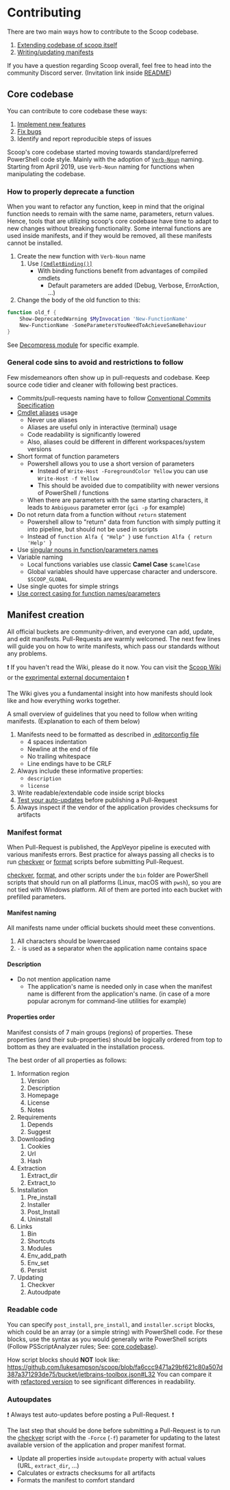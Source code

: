 # Contributing

There are two main ways how to contribute to the Scoop codebase.

1. [Extending codebase of scoop itself](#core-codebase)
1. [Writing/updating manifests](#manifest-creation)

If you have a question regarding Scoop overall, feel free to head into the community Discord server. (Invitation link inside [README][README])

## Core codebase

You can contribute to core codebase these ways:

1. [Implement new features](https://github.com/lukesampson/scoop/issues?q=is%3Aissue+is%3Aopen+sort%3Aupdated-desc+label%3Aenhancement)
1. [Fix bugs](https://github.com/lukesampson/scoop/issues?q=is%3Aissue+is%3Aopen+sort%3Aupdated-desc+label%3Abug)
1. Identify and report reproducible steps of issues

Scoop's core codebase started moving towards standard/preferred PowerShell code style.
Mainly with the adoption of [`Verb-Noun`][approved-verbs] naming.
Starting from April 2019, use `Verb-Noun` naming for functions when manipulating the codebase.

### How to properly deprecate a function

When you want to refactor any function, keep in mind that the original function needs to remain with the same name, parameters, return values. Hence, tools that are utilizing scoop's core codebase have time to adapt to new changes without breaking functionality.
Some internal functions are used inside manifests, and if they would be removed, all these manifests cannot be installed.

1. Create the new function with `Verb-Noun` name
    1. Use [`[CmdletBinding()]`](https://docs.microsoft.com/en-us/powershell/module/microsoft.powershell.core/about/about_functions_cmdletbindingattribute?view=powershell-6)
        - With binding functions benefit from advantages of compiled cmdlets
            - Default parameters are added (Debug, Verbose, ErrorAction, ...)
1. Change the body of the old function to this:

```powershell
function old_f {
    Show-DeprecatedWarning $MyInvocation 'New-FunctionName'
    New-FunctionName -SomeParametersYouNeedToAchieveSameBehaviour
}
```

See [Decompress module](https://github.com/lukesampson/scoop/blob/1caaed8f3d51d141c6cafe7dc690b7dc08802702/lib/decompress.ps1) for specific example.

### General code sins to avoid and restrictions to follow

Few misdemeanors often show up in pull-requests and codebase.
Keep source code tidier and cleaner with following best practices.

- Commits/pull-requests naming have to follow [Conventional Commits Specification][commits]
- [Cmdlet aliases](https://github.com/PowerShell/PSScriptAnalyzer/blob/master/RuleDocumentation/AvoidUsingCmdletAliases.md) usage
    - Never use aliases
    - Aliases are useful only in interactive (terminal) usage
    - Code readability is significantly lowered
    - Also, aliases could be different in different workspaces/system versions
- Short format of function parameters
    - Powershell allows you to use a short version of parameters
        - Instead of `Write-Host -ForegroundColor Yellow` you can use `Write-Host -f Yellow`
        - This should be avoided due to compatibility with newer versions of PowerShell / functions
    - When there are parameters with the same starting characters, it leads to `Ambiguous` parameter error (`gci -p` for example)
- Do not return data from a function without `return` statement
    - Powershell allow to "return" data from function with simply putting it into pipeline, but should not be used in scripts
    - Instead of `function Alfa { "Help" }` use `function Alfa { return 'Help' }`
- Use [singular nouns in function/parameters names](https://github.com/PowerShell/PSScriptAnalyzer/blob/master/RuleDocumentation/UseSingularNouns.md)
- Variable naming
    - Local functions variables use classic **Camel Case** `$camelCase`
    - Global variables should have uppercase character and underscore. `$SCOOP_GLOBAL`
- Use single quotes for simple strings
- [Use correct casing for function names/parameters](https://github.com/PowerShell/PSScriptAnalyzer/blob/master/RuleDocumentation/UseCorrectCasing.md)

## Manifest creation

All official buckets are community-driven, and everyone can add, update, and edit manifests.
Pull-Requests are warmly welcomed.
The next few lines will guide you on how to write manifests, which pass our standards without any problems.

❗ If you haven't read the Wiki, please do it now. You can visit the [Scoop Wiki](https://github.com/lukesampson/scoop/wiki/App-Manifests) or the [exprimental external documentaion](https://scoop.netlify.com/concepts/#app-manifests) ❗

The Wiki gives you a fundamental insight into how manifests should look like and how everything works together.

A small overview of guidelines that you need to follow when writing manifests. (Explanation to each of them below)

1. Manifests need to be formatted as described in [.editorconfig file][.editorconfig]
    - 4 spaces indentation
    - Newline at the end of file
    - No trailing whitespace
    - Line endings have to be CRLF
1. Always include these informative properties:
    - `description`
    - `license`
1. Write readable/extendable code inside script blocks
1. [Test your auto-updates](https://github.com/lukesampson/scoop/wiki/App-Manifest-Autoupdate) before publishing a Pull-Request
1. Always inspect if the vendor of the application provides checksums for artifacts

### Manifest format

When Pull-Request is published, the AppVeyor pipeline is executed with various manifests errors.
Best practice for always passing all checks is to run [checkver][checkver] or [format][formatjson] scripts before submitting Pull-Request.

[checkver][checkver], [format][formatjson], and other scripts under the `bin` folder are PowerShell scripts that should run on all platforms (Linux, macOS with `pwsh`), so you are not tied with Windows platform.
All of them are ported into each bucket with prefilled parameters.

#### Manifest naming

All manifests name under official buckets should meet these conventions.

1. All characters should be lowercased
1. `-` is used as a separator when the application name contains space

<!-- @ScoopInstaller/maintainers Anything else? -->

#### Description

<!-- TODO some preface -->

- Do not mention application name
    - The application's name is needed only in case when the manifest name is different from the application's name. (in case of a more popular acronym for command-line utilities for example)
<!-- TODO other specifications -->

#### Properties order

Manifest consists of 7 main groups (regions) of properties. These properties (and their sub-properties) should be logically ordered from top to bottom as they are evaluated in the installation process.

The best order of all properties as follows:

1. Information region
    1. Version
    1. Description
    1. Homepage
    1. License
    1. Notes
1. Requirements
    1. Depends
    1. Suggest
1. Downloading
    1. Cookies
    1. Url
    1. Hash
1. Extraction
    1. Extract_dir
    1. Extract_to
1. Installation
    1. Pre_install
    1. Installer
    1. Post_Install
    1. Uninstall
1. Links
    1. Bin
    1. Shortcuts
    1. Modules
    1. Env_add_path
    1. Env_set
    1. Persist
1. Updating
    1. Checkver
    1. Autoudpate

### Readable code

You can specify `post_install`, `pre_install`, and `installer.script` blocks, which could be an array (or a simple string) with PowerShell code.
For these blocks, use the syntax as you would generally write PowerShell scripts (Follow PSScriptAnalyzer rules; See: [core codebase](#core-codebase)).

How script blocks should **NOT** look like: <https://github.com/lukesampson/scoop/blob/fa6ccc9471a29bf621c80a507d387a371293de75/bucket/jetbrains-toolbox.json#L32>
You can compare it with [refactored version](https://github.com/lukesampson/scoop-extras/blob/781a2128150505b4cd00ed4854a7af4160c0e772/bucket/jetbrains-toolbox.json#L12-L24) to see significant differences in readability.

### Autoupdates

❗ Always test auto-updates before posting a Pull-Request. ❗

The last step that should be done before submitting a Pull-Request is to run the [checkver][checkver] script with the `-Force` (`-f`) parameter for updating to the latest available version of the application and proper manifest format.

- Update all properties inside `autoupdate` property with actual values (URL, `extract_dir`, ...)
- Calculates or extracts checksums for all artifacts
- Formats the manifest to comfort standard

[README]: ../README.md
[.editorconfig]: ../.editorconfig
[checkver]: ../bin/checkver.ps1
[formatjson]: ../bin/formatjson.ps1
[Show-DeprecatedWarning]: https://github.com/lukesampson/scoop/blob/6141e46d6ae74b3ccf65e02a1c3fc92e1b4d3e7a/lib/core.ps1#L22-L36
[approved-verbs]: https://docs.microsoft.com/en-us/powershell/developer/cmdlet/approved-verbs-for-windows-powershell-commands
[commits]: https://www.conventionalcommits.org/en/v1.0.0-beta.4/#specification
